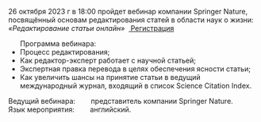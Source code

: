 
<p>
26 октября 2023 г в 18:00 пройдет вебинар компании Springer Nature, посвящённый основам редактирования статей в области наук о жизни:

<br>
<i>«Редактирование статьи онлайн»</i> &nbsp;<a href="https://go.aje.com/october-2023-webinar-registration?utm_campaign=AJE%20Webinars&utm_medium=email&_hsmi=77020766&utm_content=77021210&utm_source=hs_email"> Регистрация </a>
</p>

<ul>
Программа вебинара:
<li> Процесс редактирования;
<li> Как редактор-эксперт работает с научной статьей;
<li> Экспертная правка перевода в целях обеспечения ясности статьи;
<li> Как увеличить шансы на принятие статьи в ведущий международный журнал, входящий в список Science Citation Index.
</ul>

Ведущий вебинара:   &nbsp;&nbsp;&nbsp;&nbsp;&nbsp;&nbsp; представитель компании Springer Nature.
<br>
Язык мероприятия:   &nbsp;&nbsp;&nbsp;&nbsp;&nbsp;&nbsp; английский.
